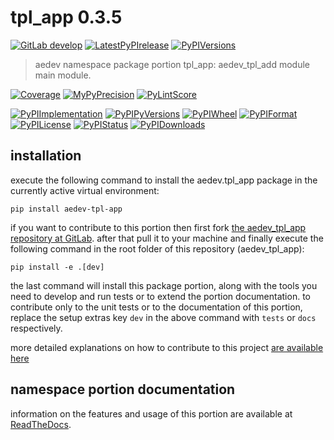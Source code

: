 <!-- THIS FILE IS EXCLUSIVELY MAINTAINED by the project aedev.aedev V0.3.15 -->
<!-- THIS FILE IS EXCLUSIVELY MAINTAINED by the project aedev.tpl_namespace_root V0.3.12 -->
# tpl_app 0.3.5

[![GitLab develop](https://img.shields.io/gitlab/pipeline/aedev-group/aedev_tpl_app/develop?logo=python)](
    https://gitlab.com/aedev-group/aedev_tpl_app)
[![LatestPyPIrelease](
    https://img.shields.io/gitlab/pipeline/aedev-group/aedev_tpl_app/release0.3.4?logo=python)](
    https://gitlab.com/aedev-group/aedev_tpl_app/-/tree/release0.3.4)
[![PyPIVersions](https://img.shields.io/pypi/v/aedev_tpl_app)](
    https://pypi.org/project/aedev-tpl-app/#history)

>aedev namespace package portion tpl_app: aedev_tpl_add module main module.

[![Coverage](https://aedev-group.gitlab.io/aedev_tpl_app/coverage.svg)](
    https://aedev-group.gitlab.io/aedev_tpl_app/coverage/index.html)
[![MyPyPrecision](https://aedev-group.gitlab.io/aedev_tpl_app/mypy.svg)](
    https://aedev-group.gitlab.io/aedev_tpl_app/lineprecision.txt)
[![PyLintScore](https://aedev-group.gitlab.io/aedev_tpl_app/pylint.svg)](
    https://aedev-group.gitlab.io/aedev_tpl_app/pylint.log)

[![PyPIImplementation](https://img.shields.io/pypi/implementation/aedev_tpl_app)](
    https://gitlab.com/aedev-group/aedev_tpl_app/)
[![PyPIPyVersions](https://img.shields.io/pypi/pyversions/aedev_tpl_app)](
    https://gitlab.com/aedev-group/aedev_tpl_app/)
[![PyPIWheel](https://img.shields.io/pypi/wheel/aedev_tpl_app)](
    https://gitlab.com/aedev-group/aedev_tpl_app/)
[![PyPIFormat](https://img.shields.io/pypi/format/aedev_tpl_app)](
    https://pypi.org/project/aedev-tpl-app/)
[![PyPILicense](https://img.shields.io/pypi/l/aedev_tpl_app)](
    https://gitlab.com/aedev-group/aedev_tpl_app/-/blob/develop/LICENSE.md)
[![PyPIStatus](https://img.shields.io/pypi/status/aedev_tpl_app)](
    https://libraries.io/pypi/aedev-tpl-app)
[![PyPIDownloads](https://img.shields.io/pypi/dm/aedev_tpl_app)](
    https://pypi.org/project/aedev-tpl-app/#files)


## installation


execute the following command to install the
aedev.tpl_app package
in the currently active virtual environment:
 
```shell script
pip install aedev-tpl-app
```

if you want to contribute to this portion then first fork
[the aedev_tpl_app repository at GitLab](
https://gitlab.com/aedev-group/aedev_tpl_app "aedev.tpl_app code repository").
after that pull it to your machine and finally execute the
following command in the root folder of this repository
(aedev_tpl_app):

```shell script
pip install -e .[dev]
```

the last command will install this package portion, along with the tools you need
to develop and run tests or to extend the portion documentation. to contribute only to the unit tests or to the
documentation of this portion, replace the setup extras key `dev` in the above command with `tests` or `docs`
respectively.

more detailed explanations on how to contribute to this project
[are available here](
https://gitlab.com/aedev-group/aedev_tpl_app/-/blob/develop/CONTRIBUTING.rst)


## namespace portion documentation

information on the features and usage of this portion are available at
[ReadTheDocs](
https://aedev.readthedocs.io/en/latest/_autosummary/aedev.tpl_app.html
"aedev_tpl_app documentation").
